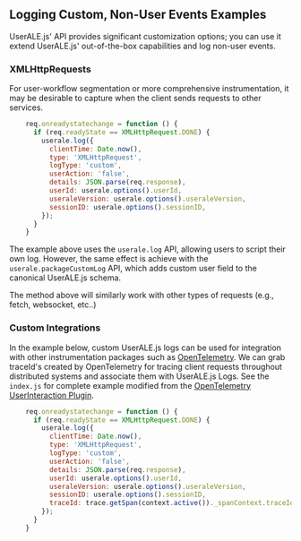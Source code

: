 <!--
    Licensed to the Apache Software Foundation (ASF) under one
    or more contributor license agreements.  See the NOTICE file
    distributed with this work for additional information
    regarding copyright ownership.  The ASF licenses this file
    to you under the Apache License, Version 2.0 (the
    "License"); you may not use this file except in compliance
    with the License.  You may obtain a copy of the License at

      http://www.apache.org/licenses/LICENSE-2.0

    Unless required by applicable law or agreed to in writing,
    software distributed under the License is distributed on an
    "AS IS" BASIS, WITHOUT WARRANTIES OR CONDITIONS OF ANY
    KIND, either express or implied.  See the License for the
    specific language governing permissions and limitations
    under the License.
-->
## Logging Custom, Non-User Events Examples
UserALE.js' API provides significant customization options; you can use it extend UserALE.js' out-of-the-box capabilities and log non-user events.

### XMLHttpRequests
For user-workflow segmentation or more comprehensive instrumentation, it may be desirable to capture when the client sends requests to other services. 


```JavaScript
    req.onreadystatechange = function () {
      if (req.readyState == XMLHttpRequest.DONE) {
        userale.log({
          clientTime: Date.now(),
          type: 'XMLHttpRequest',
          logType: 'custom',
          userAction: 'false',
          details: JSON.parse(req.response),
          userId: userale.options().userId,
          useraleVersion: userale.options().useraleVersion,
          sessionID: userale.options().sessionID,
        });
      }
    }
```
The example above uses the `userale.log` API, allowing users to script their own log. However, the same effect is achieve with the `userale.packageCustomLog` API, which adds custom user field to the canonical UserALE.js schema.

The method above will similarly work with other types of requests (e.g., fetch, websocket, etc..)

### Custom Integrations
In the example below, custom UserALE.js logs can be used for integration with other instrumentation packages such as [OpenTelemetry](https://github.com/open-telemetry/opentelemetry-js). We can grab traceId's created by OpenTelemetry for tracing client requests throughout distributed systems and associate them with UserALE.js Logs. See the `index.js` for complete example modified from the [OpenTelemetry UserInteraction Plugin](https://github.com/open-telemetry/opentelemetry-js-contrib/tree/main/plugins/web/opentelemetry-instrumentation-user-interaction).
```JavaScript
    req.onreadystatechange = function () {
      if (req.readyState == XMLHttpRequest.DONE) {
        userale.log({
          clientTime: Date.now(),
          type: 'XMLHttpRequest',
          logType: 'custom',
          userAction: 'false',
          details: JSON.parse(req.response),
          userId: userale.options().userId,
          useraleVersion: userale.options().useraleVersion,
          sessionID: userale.options().sessionID,
          traceId: trace.getSpan(context.active())._spanContext.traceId
        });
      }
    }
```